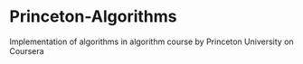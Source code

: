Princeton-Algorithms
====================

Implementation of algorithms in algorithm course by Princeton University on Coursera
